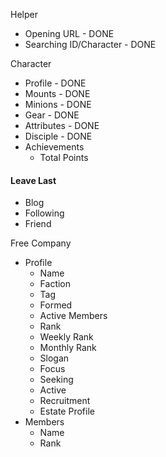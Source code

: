 Helper
  - Opening URL - DONE
  - Searching ID/Character - DONE

Character
  - Profile - DONE
  - Mounts - DONE
  - Minions - DONE
  - Gear - DONE
  - Attributes - DONE
  - Disciple - DONE
  - Achievements
    - Total Points
#### Leave Last ####
  - Blog
  - Following
  - Friend

Free Company
  - Profile
    - Name
    - Faction
    - Tag
    - Formed
    - Active Members
    - Rank
    - Weekly Rank
    - Monthly Rank
    - Slogan
    - Focus
    - Seeking
    - Active
    - Recruitment
    - Estate Profile
  - Members
    - Name
    - Rank
